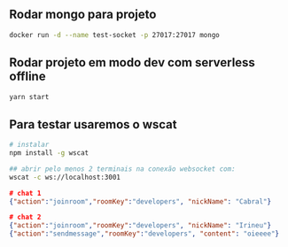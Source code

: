 ## Rodar mongo para projeto
```bash
docker run -d --name test-socket -p 27017:27017 mongo
```

## Rodar projeto em modo dev com serverless offline
```bash
yarn start
```

## Para testar usaremos o wscat
```bash
# instalar
npm install -g wscat

## abrir pelo menos 2 terminais na conexão websocket com:
wscat -c ws://localhost:3001
```


```json
# chat 1
{"action":"joinroom","roomKey":"developers", "nickName": "Cabral"}

# chat 2
{"action":"joinroom","roomKey":"developers", "nickName": "Irineu"}
{"action":"sendmessage","roomKey":"developers", "content": "oieeee"}
```